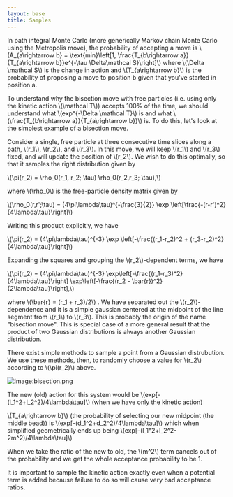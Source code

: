 ```yaml
---
layout: base
title: Samples
---
```


In path integral Monte Carlo (more generically Markov chain Monte Carlo
using the Metropolis move), the probability of accepting a move is
\\(A\_{a\rightarrow b} = \text{min}\left[1,   \frac{T\_{b\rightarrow a}}{T\_{a\rightarrow b}}e^{-\tau   \Delta\mathcal S}\right]\\)
where \\(\Delta \mathcal   S\\) is the change in action and
\\(T\_{a\rightarrow   b}\\) is the probability of proposing a move to
position b given that you've started in position a.

To understand why the bisection move with free particles (i.e. using
only the kinetic action \\(\mathcal T\\)) accepts 100% of the time, we
should understand what \\(exp^{-\Delta   \mathcal T}\\) is and what
\\(\frac{T\_{b\rightarrow   a}}{T\_{a\rightarrow b}}\\) is. To do this, let's
look at the simplest example of a bisection move.

Consider a single, free particle at three consecutive time slices along
a path, \\(r\_1\\), \\(r\_2\\), and \\(r\_3\\). In this move, we will keep \\(r\_1\\) and
\\(r\_3\\) fixed, and will update the position of \\(r\_2\\). We wish to do this
optimally, so that it samples the right distribution given by

\\(\pi(r\_2) = \rho\_0(r\_1, r\_2; \tau) \rho\_0(r\_2,r\_3;   \tau),\\)

where \\(\rho\_0\\) is the free-particle density matrix given by

\\(\rho\_0(r,r';\tau) = (4\pi\lambda\tau)^{-\frac{3}{2}} \exp   \left[\frac{-(r-r')^2}{4\lambda\tau}\right]\\)

Writing this product explicitly, we have

\\(\pi(r\_2) = (4\pi\lambda\tau)^{-3} \exp   \left[-\frac{(r\_1-r\_2)^2 +   (r\_3-r\_2)^2}{4\lambda\tau}\right]\\)

Expanding the squares and grouping the \\(r\_2\\)-dependent terms, we have

\\(\pi(r\_2) = (4\pi\lambda\tau)^{-3}   \exp\left[-\frac{(r\_1-r\_3)^2}{4\lambda\tau}\right]   \exp\left[-\frac{(r\_2 - \bar{r})^2}{2\lambda\tau}\right],\\)

where \\(\bar{r} = (r\_1 + r\_3)/2\\) . We have separated out the
\\(r\_2\\)-dependence and it is a simple gaussian centered at the midpoint of
the line segment from \\(r\_1\\) to \\(r\_3\\). This is probably the origin of the
name "bisection move". This is special case of a more general result
that the product of two Gaussian distributions is always another
Gaussian distribution.

There exist simple methods to sample a point from a Gaussian
distrubution. We use these methods, then, to randomly choose a value for
\\(r\_2\\) according to \\(\pi(r\_2)\\) above.

![Image:bisection.png](bisection.png "Image:bisection.png")

The new (old) action for this system would be
\\(exp[-(l\_1^2+l\_2^2)/4\lambda\tau]\\) (when we have only the kinetic
action)

\\(T\_{a\rightarrow b}\\) (the probability of selecting our new midpoint (the
middle bead)) is \\(exp[-(d\_1^2+d\_2^2)/4\lambda\tau]\\) which when
simplified geometrically ends up being
\\(exp[-(l\_1^2+l\_2^2-2m^2)/4\lambda\tau]\\)

When we take the ratio of the new to old, the \\(m^2\\) term cancels out of
the probability and we get the whole acceptance probability to be 1.

It is important to sample the kinetic action exactly even when a
potential term is added because failure to do so will cause very bad
acceptance ratios.
